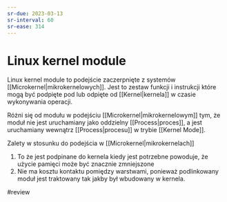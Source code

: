 ```yaml
---
sr-due: 2023-03-13
sr-interval: 60
sr-ease: 314
---
```


# Linux kernel module
Linux kernel module to podejście zaczerpnięte z systemów [[Microkernel|mikrokernelowych]]. Jest to zestaw funkcji i instrukcji które mogą być podpięte pod lub odpięte od [[Kernel|kernela]] w czasie wykonywania operacji. 

Różni się od modułu w podejściu [[Microkernel|mikrokernelowym]] tym, że moduł nie jest uruchamiany jako oddzielny [[Process|proces]], a jest uruchamiany wewnątrz [[Process|procesu]] w trybie [[Kernel Mode]].

Zalety w stosunku do podejścia w [[Microkernel|mikrokernelach]]
1. To że jest podpinane do kernela kiedy jest potrzebne powoduje, że użycie pamięci może być znacznie zmniejszone
2. Nie ma kosztu kontaktu pomiędzy warstwami, ponieważ podlinkowany moduł jest traktowany tak jakby był wbudowany w kernela.

#review